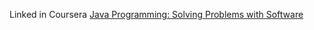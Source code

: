 
Linked in Coursera [Java Programming: Solving Problems with Software](https://www.coursera.org/learn/java-programming)
